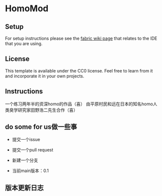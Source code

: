 # HomoMod

## Setup

For setup instructions please see the [fabric wiki page](https://fabricmc.net/wiki/tutorial:setup) that relates to the IDE that you are using.

## License

This template is available under the CC0 license. Feel free to learn from it and incorporate it in your own projects.

## Instructions

一个练习两年半的资深homo的作品（喜）
由平原村民和远在日本的知名homo人类臭学研究家田野浩二先生合作（喜）

## do some for us做一些事

- 提交一个issue

- 提交一个pull request

- 新建一个分支

- 当前main版本：0.1

## 版本更新日志